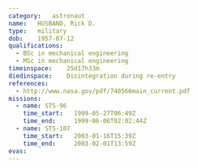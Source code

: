 ```yaml
---
category:	astronaut
name:	HUSBAND, Rick D.
type:	military
dob:	1957-07-12
qualifications:
  - BSc in mechanical engineering
  - MSc in mechanical engineering
timeinspace:	25d17h33m
diedinspace:	Disintegration during re-entry
references:
  - http://www.nasa.gov/pdf/740566main_current.pdf
missions:
  - name: STS-96
    time_start:   1999-05-27T06:49Z
    time_end:     1999-06-06T02:02:44Z
  - name: STS-107
    time_start:   2003-01-16T15:39Z
    time_end:     2003-02-01T13:59Z
evas:
---
```

